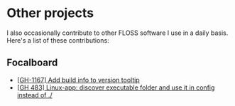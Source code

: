 # Other projects

I also occasionally contribute to other FLOSS software I use in a daily basis. Here's a list of these contributions:

## Focalboard

- [[GH-1167] Add build info to version tooltip](https://github.com/mattermost/focalboard/pull/1645)
- [[GH 483] Linux-app: discover executable folder and use it in config instead of ./](https://github.com/mattermost/focalboard/pull/1613)


